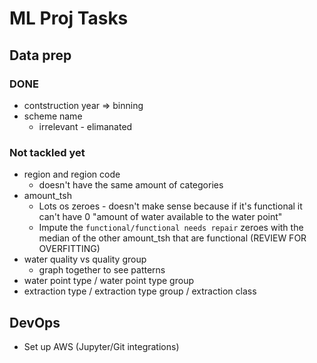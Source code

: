 # ML Proj Tasks

## Data prep

### DONE

- contstruction year => binning
- scheme name
  - irrelevant - elimanated

### Not tackled yet

- region and region code
  - doesn't have the same amount of categories
- amount_tsh
  - Lots os zeroes - doesn't make sense because if it's functional it can't have 0 "amount of water available to the water point"
  - Impute the `functional/functional needs repair` zeroes with the median of the other amount_tsh that are functional (REVIEW FOR OVERFITTING)
- water quality vs quality group
  - graph together to see patterns
- water point type / water point type group
- extraction type / extraction type group / extraction class


## DevOps

- Set up AWS (Jupyter/Git integrations)
